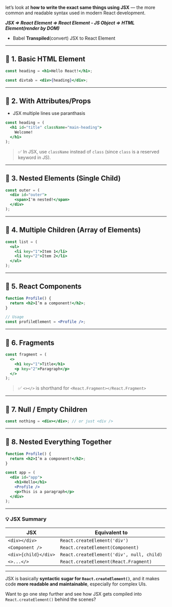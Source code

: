 let’s look at **how to write the exact same things using JSX** — the more common and readable syntax used in modern React development.

**_JSX => React Element => React Element - JS Object => HTML Element(render by DOM)_**

- Babel **Transpiled**(convert) JSX to React Element

---

## 🔁 **1. Basic HTML Element**

```jsx
const heading = <h1>Hello React!</h1>;

const divtab = <div>{heading}</div>;
```

---

## 🔁 **2. With Attributes/Props**

- JSX multiple lines use paranthasis

```jsx
const heading = (
  <h1 id="title" className="main-heading">
    Welcome!
  </h1>
);
```

> ✅ In JSX, use `className` instead of `class` (since `class` is a reserved keyword in JS).

---

## 🔁 **3. Nested Elements (Single Child)**

```jsx
const outer = (
  <div id="outer">
    <span>I'm nested!</span>
  </div>
);
```

---

## 🔁 **4. Multiple Children (Array of Elements)**

```jsx
const list = (
  <ul>
    <li key="1">Item 1</li>
    <li key="2">Item 2</li>
  </ul>
);
```

---

## 🔁 **5. React Components**

```jsx
function Profile() {
  return <h2>I’m a component!</h2>;
}

// Usage
const profileElement = <Profile />;
```

---

## 🔁 **6. Fragments**

```jsx
const fragment = (
  <>
    <h1 key="1">Title</h1>
    <p key="2">Paragraph</p>
  </>
);
```

> ✅ `<></>` is shorthand for `<React.Fragment></React.Fragment>`

---

## 🔁 **7. Null / Empty Children**

```jsx
const nothing = <div></div>; // or just <div />
```

---

## 🔁 **8. Nested Everything Together**

```jsx
function Profile() {
  return <h2>I’m a component!</h2>;
}

const app = (
  <div id="app">
    <h1>Hello</h1>
    <Profile />
    <p>This is a paragraph</p>
  </div>
);
```

---

### 💡 JSX Summary

| JSX                  | Equivalent to                             |
| -------------------- | ----------------------------------------- |
| `<div></div>`        | `React.createElement('div')`              |
| `<Component />`      | `React.createElement(Component)`          |
| `<div>{child}</div>` | `React.createElement('div', null, child)` |
| `<>...</>`           | `React.createElement(React.Fragment)`     |

---

JSX is basically **syntactic sugar for `React.createElement()`**, and it makes code **more readable and maintainable**, especially for complex UIs.

Want to go one step further and see how JSX gets compiled into `React.createElement()` behind the scenes?
